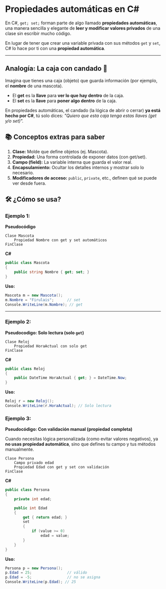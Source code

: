 # Propiedades automáticas en C#

En C#, `get; set;` forman parte de algo llamado **propiedades automáticas**, una manera sencilla y elegante de **leer y modificar valores privados** de una clase sin escribir mucho código.

En lugar de tener que crear una variable privada con sus métodos `get` y `set`, C# lo hace por ti con una **propiedad automática**.

---

## Analogía: La caja con candado 🔐

Imagina que tienes una caja (objeto) que guarda información (por ejemplo, el **nombre** de una mascota).

* El **get** es la **llave** para **ver lo que hay dentro** de la caja.
* El **set** es la **llave** para **poner algo dentro** de la caja.

En propiedades automáticas, el candado (la lógica de abrir o cerrar) **ya está hecho por C#**, tú solo dices:
*"Quiero que esta caja tenga estas llaves (get y/o set)".*

## 📚 Conceptos extras para saber

1. **Clase:** Molde que define objetos (ej. Mascota).
2. **Propiedad:** Una forma controlada de exponer datos (con get/set).
3. **Campo (field):** La variable interna que guarda el valor real.
4. **Encapsulamiento:** Ocultar los detalles internos y mostrar solo lo necesario.
5. **Modificadores de acceso:** `public`, `private`, etc., definen qué se puede ver desde fuera.

## 🛠 ¿Cómo se usa?

### Ejemplo 1:

**Pseudocódigo**

```pseudocodigo
Clase Mascota
    Propiedad Nombre con get y set automáticos
FinClase
```

**C\#**

```csharp
public class Mascota
{
    public string Nombre { get; set; }
}
```

**Uso:**

```csharp
Mascota m = new Mascota();
m.Nombre = "Firulais";      // set
Console.WriteLine(m.Nombre); // get
```

---

### Ejemplo 2:

**Pseudocodigo: Solo lectura (solo `get`)**

```pseudocodigo
Clase Reloj
    Propiedad HoraActual con solo get
FinClase
```

**C\#**

```csharp
public class Reloj
{
    public DateTime HoraActual { get; } = DateTime.Now;
}
```

**Uso:**

```csharp
Reloj r = new Reloj();
Console.WriteLine(r.HoraActual); // Solo lectura
```

### Ejemplo 3:

**Pseudocódigo: Con validación manual (propiedad completa)**

Cuando necesitas lógica personalizada (como evitar valores negativos), ya **no usas propiedad automática**, sino que defines tu campo y tus métodos manualmente.

```pseudocodigo
Clase Persona
    Campo privado edad
    Propiedad Edad con get y set con validación
FinClase
```

**C\#**

```csharp
public class Persona
{
    private int edad;

    public int Edad
    {
        get { return edad; }
        set
        {
            if (value >= 0)
                edad = value;
        }
    }
}
```

**Uso:**

```csharp
Persona p = new Persona();
p.Edad = 25;                // válido
p.Edad = -5;                // no se asigna
Console.WriteLine(p.Edad); // 25
```
